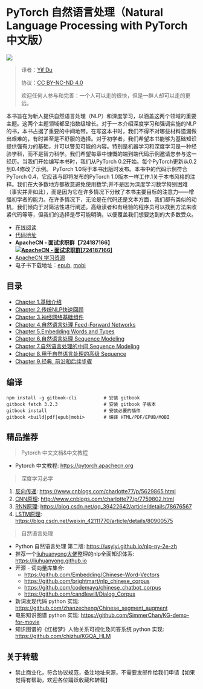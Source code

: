 # PyTorch 自然语言处理（Natural Language Processing with PyTorch 中文版）

![](https://nlp-pt.apachecn.org/cover.jpg)

> 译者：[Yif Du](https://yifdu.github.io/)
> 
> 协议：[CC BY-NC-ND 4.0](https://creativecommons.org/licenses/by-nc-nd/4.0/)
> 
> 欢迎任何人参与和完善：一个人可以走的很快，但是一群人却可以走的更远。

本书旨在为新人提供自然语言处理（NLP）和深度学习，以涵盖这两个领域的重要主题。这两个主题领域都呈指数级增长。对于一本介绍深度学习和强调实施的NLP的书，本书占据了重要的中间地带。在写这本书时，我们不得不对哪些材料遗漏做出艰难的，有时甚至是不舒服的选择。对于初学者，我们希望本书能够为基础知识提供强有力的基础，并可以瞥见可能的内容。特别是机器学习和深度学习是一种经验学科，而不是智力科学。我们希望每章中慷慨的端到端代码示例邀请您参与这一经历。当我们开始编写本书时，我们从PyTorch 0.2开始。每个PyTorch更新从0.2到0.4修改了示例。 PyTorch 1.0将于本书出版时发布。本书中的代码示例符合PyTorch 0.4，它应该与即将发布的PyTorch 1.0版本一样工作.1关于本书风格的注释。我们在大多数地方都故意避免使用数学;并不是因为深度学习数学特别困难（事实并非如此），而是因为它在许多情况下分散了本书主要目标的注意力——增强初学者的能力。在许多情况下，无论是在代码还是文本方面，我们都有类似的动机，我们倾向于对简洁性进行阐述。高级读者和有经验的程序员可以找到方法来收紧代码等等，但我们的选择是尽可能明确，以便覆盖我们想要达到的大多数受众。

* [在线阅读](https://nlp-pt.apachecn.org)
* [代码地址](https://github.com/joosthub/PyTorchNLPBook)
* **ApacheCN - 面试求职群【724187166】<a target="_blank" href="//shang.qq.com/wpa/qunwpa?idkey=9bcf2fb3985835c9c2f15783ec9c85822e23be1191a6581eaf22f574b5192b19"><img border="0" src="http://data.apachecn.org/img/logo/ApacheCN-group.png" alt="ApacheCN - 面试求职群[724187166]" title="ApacheCN - 面试求职群[724187166]"></a>**
* [ApacheCN 学习资源](http://www.apachecn.org/)
* 电子书下载地址：[epub](https://github.com/apachecn/pytorch-doc-zh/tree/gh-pages/books/nlp-pytorch-zh.epub), [mobi](https://github.com/apachecn/pytorch-doc-zh/tree/gh-pages/books/nlp-pytorch-zh.mobi)

## 目录

* [Chapter 1.基础介绍](docs/1.md)
* [Chapter 2.传统NLP快速回顾](docs/2.md)
* [Chapter 3.神经网络基础组件](docs/3.md)
* [Chapter 4.自然语言处理 Feed-Forward Networks](docs/4.md)
* [Chapter 5.Embedding Words and Types](docs/5.md)
* [Chapter 6.自然语言处理 Sequence Modeling](docs/6.md)
* [Chapter 7.自然语言处理的中间 Sequence Modeling](docs/7.md)
* [Chapter 8.用于自然语言处理的高级 Sequence](docs/8.md)
* [Chapter 9.经典, 前沿和后续步骤](docs/9.md)

## 编译

```
npm install -g gitbook-cli          # 安装 gitbook
gitbook fetch 3.2.3                 # 安装 gitbook 子版本
gitbook install                     # 安装必要的插件
gitbook <build|pdf|epub|mobi>       # 编译 HTML/PDF/EPUB/MOBI
```

## 精品推荐

> Pytorch 中文文档&中文教程

* Pytorch 中文教程: <https://pytorch.apachecn.org>

> 深度学习必学

1. [反向传递](/docs/dl/反向传递.md): <https://www.cnblogs.com/charlotte77/p/5629865.html>
2. [CNN原理](/docs/dl/CNN原理.md): <http://www.cnblogs.com/charlotte77/p/7759802.html>
3. [RNN原理](/docs/dl/RNN原理.md): <https://blog.csdn.net/qq_39422642/article/details/78676567>
4. [LSTM原理](/docs/dl/LSTM原理.md): <https://blog.csdn.net/weixin_42111770/article/details/80900575>

> 自然语言处理

* Python 自然语言处理 第二版: <https://usyiyi.github.io/nlp-py-2e-zh>
* 推荐一个[liuhuanyong大佬](https://github.com/liuhuanyong)整理的nlp全面知识体系: <https://liuhuanyong.github.io>
* 开源 - 词向量库集合: 
  * <https://github.com/Embedding/Chinese-Word-Vectors>
  * <https://github.com/brightmart/nlp_chinese_corpus>
  * <https://github.com/codemayq/chinese_chatbot_corpus>
  * <https://github.com/candlewill/Dialog_Corpus>
* 新词发现代码 python 实现: <https://github.com/zhanzecheng/Chinese_segment_augment>
* 电影知识图谱 python 实现: <https://github.com/SimmerChan/KG-demo-for-movie>
* 知识图谱的《红楼梦》人物关系可视化及问答系统 python 实现: <https://github.com/chizhu/KGQA_HLM>

## 关于转载

* 禁止商业化，符合协议规范，备注地址来源，不需要发邮件给我们申请【如果觉得有帮助，欢迎各位踊跃收藏和转载】
